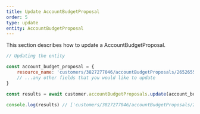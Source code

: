 ```yaml
---
title: Update AccountBudgetProposal
order: 5
type: update
entity: AccountBudgetProposal
---
```


This section describes how to update a AccountBudgetProposal.

```javascript
// Updating the entity

const account_budget_proposal = {
    resource_name: 'customers/3827277046/accountBudgetProposals/265265547', // The resource_name is required
    // ...any other fields that you would like to update
}

const results = await customer.accountBudgetProposals.update(account_budget_proposal)

console.log(results) // ['customers/3827277046/accountBudgetProposals/265265547']
```
